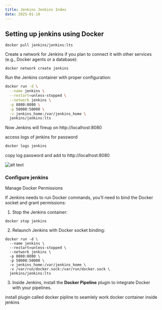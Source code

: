 ```yaml
---
title: Jenkins Jenkins Index
date: 2025-01-10
---
```



## Setting up jenkins using Docker

```
docker pull jenkins/jenkins:lts
```


Create a network for Jenkins if you plan to connect it with other services (e.g., Docker agents or a database):

```
docker network create jenkins
```

Run the Jenkins container with proper configuration:

```bash
docker run -d \
  --name jenkins \
  --restart=unless-stopped \
  --network jenkins \
  -p 8080:8080 \
  -p 50000:50000 \
  -v jenkins_home:/var/jenkins_home \
  jenkins/jenkins:lts
```


Now Jenkins will fireup on http://localhost:8080

access logs of jenkins for password

```bash
docker logs jenkins
```

copy log password and add to http://localhost:8080

![alt text](/images/Pastedimage20241231124027.png)

### Configure jenkins

Manage Docker Permissions

If Jenkins needs to run Docker commands, you’ll need to bind the Docker socket and grant permissions:

1. Stop the Jenkins container:

```shell
docker stop jenkins
```

2. Relaunch Jenkins with Docker socket binding:

```shell
docker run -d \
  --name jenkins \
  --restart=unless-stopped \
  --network jenkins \
  -p 8080:8080 \
  -p 50000:50000 \
  -v jenkins_home:/var/jenkins_home \
  -v /var/run/docker.sock:/var/run/docker.sock \
  jenkins/jenkins:lts
```

3. Inside Jenkins, install the **Docker Pipeline** plugin to integrate Docker with your pipelines.

install plugin called docker pipline to seamlely work docker container inside jenkins  
